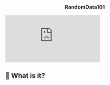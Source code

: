 <h3 align="center">
  RandomData101
</h3>

![image](https://github.com/JonanthaW/RandomDATA101/blob/main/python/assets/logo.py)


## :rocket: What is it?


